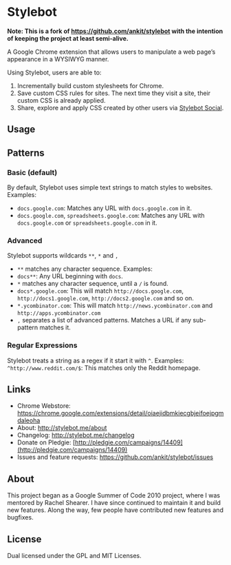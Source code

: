 # Stylebot

**Note: This is a fork of <https://github.com/ankit/stylebot> with the intention of keeping the project at least semi-alive.**

A Google Chrome extension that allows users to manipulate a web page’s appearance in a WYSIWYG manner.

Using Stylebot, users are able to:

1. Incrementally build custom stylesheets for Chrome.
2. Save custom CSS rules for sites. The next time they visit a site, their custom CSS is already applied.
3. Share, explore and apply CSS created by other users via [Stylebot Social](http://stylebot.me).

## Usage 

## Patterns

### Basic (default)
By default, Stylebot uses simple text strings to match styles to websites. Examples:
* `docs.google.com`: Matches any URL with `docs.google.com` in it.
* `docs.google.com`, `spreadsheets.google.com`: Matches any URL with `docs.google.com` or `spreadsheets.google.com` in it.

### Advanced
Stylebot supports wildcards `**`, `*` and `,`
* `**` matches any character sequence. Examples:
* `docs**`: Any URL beginning with `docs`.
* `*` matches any character sequence, until a `/` is found.
* `docs*.google.com`: This will match `http://docs.google.com`, `http://docs1.google.com`, `http://docs2.google.com` and so on.
* `*.ycombinator.com`: This will match `http://news.ycombinator.com` and `http://apps.ycombinator.com`
* `,` separates a list of advanced patterns. Matches a URL if any sub-pattern matches it.

### Regular Expressions
Stylebot treats a string as a regex if it start it with `^`. Examples:
`^http://www.reddit.com/$`: This matches only the Reddit homepage.

## Links

* Chrome Webstore: <https://chrome.google.com/extensions/detail/oiaejidbmkiecgbjeifoejpgmdaleoha>
* About: <http://stylebot.me/about>
* Changelog: <http://stylebot.me/changelog>
* Donate on Pledgie: [http://pledgie.com/campaigns/14409](http://pledgie.com/campaigns/14409)
* Issues and feature requests: <https://github.com/ankit/stylebot/issues>

## About

This project began as a Google Summer of Code 2010 project, where I was mentored by Rachel Shearer.
I have since continued to maintain it and build new features.
Along the way, few people have contributed new features and bugfixes.

## License

Dual licensed under the GPL and MIT Licenses.
